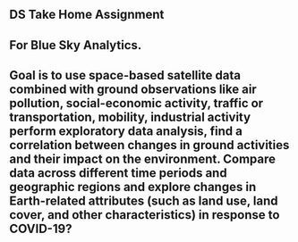 ## DS Take Home Assignment

## For Blue Sky Analytics. 

## Goal is to use space-based satellite data combined with ground observations like air pollution, social-economic activity, traffic or transportation, mobility, industrial activity perform exploratory data analysis, find a correlation between changes in ground activities and their impact on the environment. Compare data across different time periods and geographic regions and explore changes in Earth-related attributes (such as land use, land cover, and other characteristics) in response to COVID-19?
